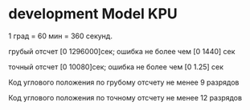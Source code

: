 development Model KPU 
==============

1 град = 60 мин = 360 секунд. 


грубый отсчет [0 1296000]сек; ошибка не более чем [0 1440] сек

точный отсчет [0 10080]сек;   ошибка не более чем [0 1.25] сек 
 

Код углового положения по грубому отсчету не менее 9 разрядов

Код углового положения по точному отсчету не менее 12 разрядов

